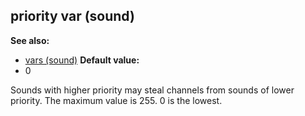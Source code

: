 ## priority var (sound)
**See also:**
*   [vars (sound)](/ref/sound/var.md) <!-- -->
**Default value:**
*   0


Sounds with higher priority may steal channels from sounds of
lower priority. The maximum value is 255. 0 is the lowest.